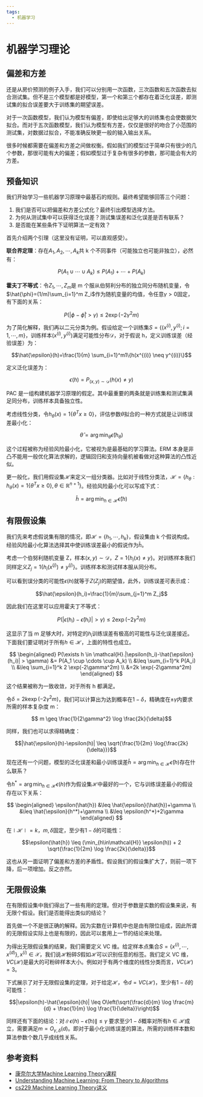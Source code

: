 ```yaml
---
tags:
  - 机器学习
---
```


# 机器学习理论

## 偏差和方差

还是从房价预测的例子入手，我们可以分别用一次函数，三次函数和五次函数去拟合测试集。但不是三个模型都是好模型，第一个和第三个都存在着泛化误差，即测试集的拟合误差要大于训练集的期望误差。

对于一次函数模型，我们认为模型有偏差，即使给出足够大的训练集也会使数据欠拟合。而对于五次函数模型，我们认为模型有方差，仅仅是很好的吻合了小范围的测试集，对数据过拟合，不能准确反映更一般的输入输出关系。

很多时候都需要在偏差和方差之间做权衡。假如我们的模型过于简单只有很少的几个参数，那很可能有大的偏差；假如模型过于复杂有很多的参数，那可能会有大的方差。

## 预备知识

我们开始学习一些机器学习原理中最基石的规则。最终希望能够回答三个问题：

1. 我们是否可以把偏差和方差公式化？最终引出模型选择方法。
2. 为何从测试集中可以获得泛化误差？测试集误差和泛化误差是否有联系？
3. 是否能在某些条件下证明算法一定有效？

首先介绍两个引理（这里没有证明，可以直观感受）。

**联合界定理**：存在$A_1,A_2,\cdots,A_k$共 k 个不同事件（可能独立也可能非独立），必然有：

$$P(A_1 \cup \cdots \cup A_k) \leq P(A_1)+\cdots + P(A_k)$$

**霍夫丁不等式**：令$Z_1,\cdots,Z_m$是 m 个服从伯努利分布的独立同分布随机变量，令$\hat{\phi}=(1/m)\sum_{i=1}^m Z_i$作为随机变量的均值，令任意$\gamma>0$固定，有下面的关系：

$$P(|\phi - \hat{\phi}| > \gamma) \leq 2\exp(-2\gamma^2m)$$

为了简化解释，我们再以二元分类为例。假设给定一个训练集$S=\{(x^{(i)},y^{(i)};i=1,\cdots,m\}$，训练样本$(x^{(i)},y^{(i)})$满足可能性分布$\mathcal{D}$，对于假说 h，定义训练误差（经验误差）为：

$$\hat{\epsilon}(h)=\frac{1}{m} \sum_{i=1}^m1\{h(x^{(i)} \neq y^{(i)}\}$$

定义泛化误差为：

$$\epsilon(h)=P_{(x,y) \sim \mathcal{D}}(h(x) \neq y)$$

PAC 是一组构建机器学习原理的假定。其中最重要的两条就是训练集和测试集满足同分布，训练样本具备独立性。

考虑线性分类，令$h_\theta(x)=1\{\theta^Tx \geq 0\}$，评估参数$\theta$拟合的一种方式就是让训练误差最小化：

$$\hat{\theta} = \arg \min_{\theta} \hat{\epsilon}(h_{\theta})$$

这个过程被称为经验风险最小化，它被视为是最基础的学习算法。ERM 本身是非凸不能用一般优化算法求解的，逻辑回归和支持向量机被看做对这种算法的凸性近似。

更一般化，我们用假设集$\mathcal{H}$来定义一组分类器。比如对于线性分类法，$\mathcal{H}=\{h_{\theta}: h_{\theta}(x)=1\{\theta^Tx \geq 0\}, \theta \in \mathbb{R}^{n+1}\}$。经验风险最小化可以写成下式：

$$\hat{h}=\arg \min_{h \in \mathcal{H}} \hat{\epsilon}(h)$$

## 有限假设集

我们先来考虑假说集有限的情况，即$\mathcal{H}=\{h_1,\cdots,h_k\}$，假设集由 k 个假说构成。经验风险最小化算法选择其中使训练误差最小的假说作为$\hat{h}$。

考虑一个伯努利随机变量 Z，样本$(x,y) \sim \mathcal{D}$，$Z=1\{h_i(x) \neq y\}$。对训练样本我们同样定义$Z_j=1\{h_i(x^{(j)}) \neq y^{(j)}\}$。训练样本和测试样本服从同分布。

可以看到误分类的可能性$\epsilon(h)$就等于$Z(Z_j)$的期望值，此外，训练误差可表示成：

$$\hat{\epsilon}(h_i)=\frac{1}{m}\sum_{j=1}^m Z_j$$

因此我们在这里可以应用霍夫丁不等式：

$$P(|\epsilon(h_i)-\hat{\epsilon}(h_i)| > \gamma) \leq 2\exp(-2\gamma^2m)$$

这显示了当 m 足够大时，对特定的$h_i$训练误差有极高的可能性与泛化误差接近。下面我们要证明对于所有$h \in \mathcal{H}$，上面的特性也成立。

$$
\begin{aligned}
P(\exists h \in \mathcal{H}.|\epsilon(h_i)-\hat{\epsilon}(h_i)| > \gamma) &= P(A_1 \cup \cdots \cup A_k) \\
&\leq \sum_{i=1}^k P(A_i) \\
&\leq \sum_{i=1}^k 2 \exp(-2\gamma^2m) \\
&=2k \exp(-2\gamma^2m)
\end{aligned}
$$

这个结果被称为一致收敛，对于所有 h 都满足。

令$\delta=2k\exp(-2\gamma^2m)$，我们可以计算出为达到概率在$1-\delta$，精确度在$\pm\gamma$内要求所需的样本复杂度 m：

$$ m \geq \frac{1}{2\gamma^2} \log \frac{2k}{\delta}$$

同样，我们也可以求得精确度：

$$|\hat{\epsilon}(h)-\epsilon(h)| \leq \sqrt{\frac{1}{2m} \log{\frac{2k}{\delta}}}$$

现在还有一个问题，模型的泛化误差和最小训练误差$\hat{h}=\arg \min_{h \in \mathcal{H}} \hat{\epsilon}(h)$存在什么联系？

令$h^*=\arg \min_{h \in \mathcal{H}} \epsilon(h)$作为假设集$\mathcal{H}$中最好的一个，它与训练误差最小的假设存在以下关系：

$$
\begin{aligned}
\epsilon(\hat{h}) &\leq \hat{\epsilon}(\hat{h})+\gamma \\
&\leq \hat{\epsilon}(h^*)+\gamma \\
&\leq \epsilon(h^*)+2\gamma
\end{aligned}
$$

在$\mid \mathcal{H}\mid =k$，$m,\delta$固定，至少有$1-\delta$的可能性：

$$\epsilon(\hat{h}) \leq (\min_{h\in\mathcal{H}} \epsilon(h)) + 2 \sqrt{\frac{1}{2m} \log \frac{2k}{\delta}}$$

这也从另一面证明了偏差和方差的矛盾性。假设我们的假设集扩大了，则前一项下降，后一项增加。反之亦然。

## 无限假设集

在有限假设集中我们得出了一些有用的定理。但对于参数是实数的假设集来说，有无限个假设。我们是否能得出类似的结论？

首先做一个不是很正确的解释。因为实数在计算机中也是由有限位组成，因此所谓的无限假设实际上也是有限的，因此可以套用上一节的结论来处理。

为得出无限假设集的结果，我们需要定义 VC 维。给定样本点集合$S=\{x^{(i)},\cdots,x^{(d)}\}, x^{(i)} \in \mathcal{X}$，我们说$\mathcal{H}$粉碎$S$假如$\mathcal{H}$可以识别任意的标签。我们定义 VC 维，$VC(\mathcal{H})$是最大的可粉碎样本大小。例如对于有两个维度的线性分类而言，$VC(\mathcal{H})=3$。

下式展示了对于无限假设集的定理，对于给定$\mathcal{H}$，令$d=VC(\mathcal{H})$，至少有$1-\delta$的可能性：

$$|\epsilon(h)-\hat{\epsilon}(h)| \leq O\left(\sqrt{\frac{d}{m} \log \frac{m}{d} + \frac{1}{m} \log \frac{1}{\delta}}\right)$$

同样还有下面的结论：对$\| \epsilon(h)-\hat{\epsilon}(h) \| \leq \gamma$ 要求至少$1-\delta$概率对所有$h \in \mathcal{H}$成立，需要满足$m=O_{\gamma,\delta}(d)$。即对于最小化训练误差的算法，所需的训练样本数和算法参数个数几乎成线性关系。

## 参考资料

* [康奈尔大学Machine Learning Theory课程](https://www.cs.cornell.edu/courses/cs6783/2021fa/)
* [Understanding Machine Learning: From Theory to Algorithms](https://www.amazon.com/Understanding-Machine-Learning-Theory-Algorithms/dp/1107057132)
* [cs229 Machine Learning Theory讲义](http://cs229.stanford.edu/notes_archive/cs229-notes4.pdf)
